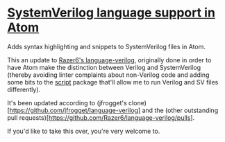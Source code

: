 # [SystemVerilog language support in Atom](https://atom.io/packages/language-systemverilog)

Adds syntax highlighting and snippets to SystemVerilog files in Atom.

This an update to [Razer6's language-verilog](https://atom.io/packages/language-verilog), originally done in order to have Atom make the distinction between Verilog and SystemVerilog (thereby avoiding linter complaints about non-Verilog code and adding some bits to the [script](https://atom.io/packages/script) package that'll allow me to run Verilog and SV files differently).

It's been updated according to (jfrogget's clone)[https://github.com/jfrogget/language-verilog] and the (other outstanding pull requests)[https://github.com/Razer6/language-verilog/pulls].

If you'd like to take this over, you're very welcome to.
